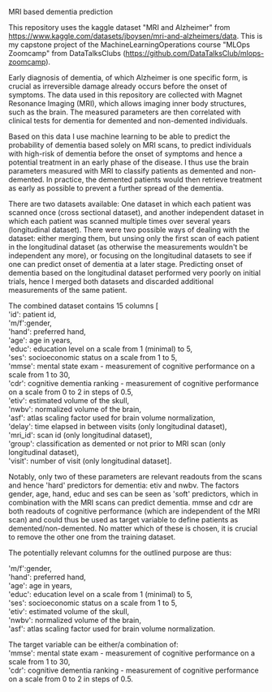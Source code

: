MRI based dementia prediction

This repository uses the kaggle dataset "MRI and Alzheimer" from https://www.kaggle.com/datasets/jboysen/mri-and-alzheimers/data. This is my capstone project of the MachineLearningOperations course "MLOps Zoomcamp" from DataTalksClubs (https://github.com/DataTalksClub/mlops-zoomcamp).  

Early diagnosis of dementia, of which Alzheimer is one specific form, is crucial as irreversible damage already occurs before the onset of symptoms. The data used in this repository are collected with Magnet Resonance Imaging (MRI), which allows imaging inner body structures, such as the brain. The measured parameters are then correlated with clinical tests for dementia for demented and non-demented individuals.  

Based on this data I use machine learning to be able to predict the probability of dementia based solely on MRI scans, to predict individuals with high-risk of dementia before the onset of symptoms and hence a potential treatment in an early phase of the disease. I thus use the brain parameters measured with MRI to classify patients as demented and non-demented. In practice, the demented patients would then retrieve treatment as early as possible to prevent a further spread of the dementia.  

There are two datasets available: One dataset in which each patient was scanned once (cross sectional dataset), and another independent dataset in which each patient was scanned multiple times over several years (longitudinal dataset). There were two possible ways of dealing with the dataset: either merging them, but unsing only the first scan of each patient in the longitudinal dataset (as otherwise the measurements wouldn't be independent any more), or focusing on the longitudinal datasets to see if one can predict onset of dementia at a later stage. Predicting onset of dementia based on the longitudinal dataset performed very poorly on initial trials, hence I merged both datasets and discarded additional measurements of the same patient.  

The combined dataset contains 15 columns [  
'id': patient id,  
'm/f':gender,  
'hand': preferred hand,  
'age': age in years,  
'educ': education level on a scale from 1 (minimal) to 5,  
'ses': socioeconomic status on a scale from 1 to 5,  
'mmse': mental state exam - measurement of cognitive performance on a scale from 1 to 30,  
'cdr': cognitive dementia ranking - measurement of cognitive performance on a scale from 0 to 2 in steps of 0.5,  
'etiv': estimated volume of the skull,  
'nwbv': normalized volume of the brain,  
'asf': atlas scaling factor used for brain volume normalization,  
'delay': time elapsed in between visits (only longitudinal dataset),  
'mri_id': scan id (only longitudinal dataset),  
'group': classification as demented or not prior to MRI scan (only longitudinal dataset),  
'visit': number of visit (only longitudinal dataset].  

Notably, only two of these parameters are relevant readouts from the scans and hence 'hard' predictors for dementia: etiv and nwbv. The factors gender, age, hand, educ and ses can be seen as 'soft' predictors, which in combination with the MRI scans can predict dementia. mmse and cdr are both readouts of cognitive performance (which are independent of the MRI scan) and could thus be used as target variable to define patients as demented/non-demented. No matter which of these is chosen, it is crucial to remove the other one from the training dataset.   

The potentially relevant columns for the outlined purpose are thus:  

'm/f':gender,  
'hand': preferred hand,  
'age': age in years,  
'educ': education level on a scale from 1 (minimal) to 5,  
'ses': socioeconomic status on a scale from 1 to 5,  
'etiv': estimated volume of the skull,  
'nwbv': normalized volume of the brain,  
'asf': atlas scaling factor used for brain volume normalization.   

The target variable can be either/a combination of:  
'mmse': mental state exam - measurement of cognitive performance on a scale from 1 to 30,  
'cdr': cognitive dementia ranking - measurement of cognitive performance on a scale from 0 to 2 in steps of 0.5.  

